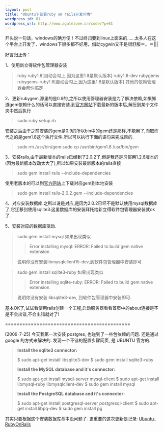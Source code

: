 ```yaml
--- 
layout: post
title: "Ubuntu下部署ruby on rails开发环境"
wordpress_id: 61
wordpress_url: http://www.agatezone.cn/code/?p=61
---
```

开头说一句话，windows的确方便！不过终归要到linux上面来的……太多人在这个平台上开发了，windows下很多都不好用，借助cygwin又不是很舒服＝。＝|||

好言归正传：

1、使用新立得软件包管理器安装
<blockquote>ruby
ruby1.8[自动会勾上,因为这里1.8是默认版本]
ruby1.8-dev
rubygems
rubygems-ruby1.8[自动会勾上,因为这里1.8是默认版本]
其他的依赖管理器会帮你搞定</blockquote>

2、更新rubygem,源里的是0.9的,之所以使用管理器安装是为了解决依赖,如果知道gem依赖什么的话可以直接安装.到<a href="http://rubyforge.org/frs/?group_id=126">官方网站</a>下载最新的版本后,解压到某个文件夹中然后执行
<blockquote>sudo ruby setup.rb</blockquote>
安装之后由于之前安装的gem是0.9的所以bin中的gem还是那样,不能用了,而取而代之的是gem1.8这个执行文件.所以可以执行下面的语句来完成目的.
<blockquote>sudo rm /usr/bin/gem
sudo cp /usr/bin/gem1.8 /usr/bin/gem</blockquote>

3、安装rails,由于最新版本的rails已经到了2.0.2了,但是我还是习惯用1.2.6版本的(因为最新版本改动太大了),所以如果安装最新版本的rails直接
<blockquote>sudo gem install rails --include-dependencies</blockquote>
使用老版本的可以到<a href="http://rubyforge.org/frs/?group_id=307">官方网站</a>上下载对应gem到本地安装
<blockquote>sudo gem install rails-2.0.2.gem --include-dependencies</blockquote>

4、对应安装数据库.之所以说是对应,是因为2.0.2已经不是默认使用mysql数据库了,它迁移到使用sqlite3.这里数据库的安装拜托给新立得软件包管理器安装就ok了.

5、安装对应的数据库驱动.
<blockquote>sudo gem install mysql
如果出现类似
<blockquote>Error installing mysql:
ERROR: Failed to build gem native extension.</blockquote>说明你没有安装libmysqlclient15-dev,到软件包管理器中安装即可.</blockquote>
<blockquote>sudo gem install sqlite3-ruby
如果出现类似
<blockquote>Error installing sqlite-ruby:
ERROR: Failed to build gem native extension.</blockquote>说明你没有安装 libsqlite3-dev, 到软件包管理器中安装即可.</blockquote>

基本OK了,试试看使用rails创建一个工程,启动服务器看看首页中的about连接是不是不会出错,不会出错就对了!

============================================

[2009-7-25]
今天我第一次安装 postgres, 也碰到了一些包依赖的问题. 还是通过 google 的方式来解决的. 发现一个不错的配置步骤网页, 是 UBUNTU 官方的.

<blockquote><strong>Install the sqlite3 connector:</strong>

$ sudo apt-get install libsqlite3-dev
$ sudo gem install sqlite3-ruby

<strong>Install the MySQL database and it's connector:</strong>

$ sudo apt-get install mysql-server mysql-client
$ sudo apt-get install libmysql-ruby libmysqlclient-dev
$ sudo gem install mysql

<strong>Install the PostgreSQL database and it's connector:</strong>

$ sudo apt-get install postgresql-server postgresql-client
$ sudo apt-get install libpq-dev
$ sudo gem install pg</blockquote>

其实只要根据这个安装数据库基本没问题了.
更重要的这次更新是记录: <a href="https://help.ubuntu.com/community/RubyOnRails">Ubuntu-RubyOnRails</a>
